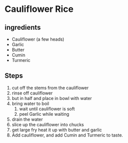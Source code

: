 # Cauliflower Rice

## ingredients
* Cauliflower (a few heads)
* Garlic
* Butter
* Cumin
* Turmeric


## Steps
1. cut off the stems from the cauliflower
2. rinse off cauliflower
3. but in half and place in bowl with water
4. bring water to boil 
   1. wait until cauliflower is soft  
   2. peel Garlic while waiting
5. drain the water 
6. slice up the cauliflower into chucks
7. get large fry heat it up with butter and garlic
8. Add cauliflower, and add Cumin and Turmeric to taste.


